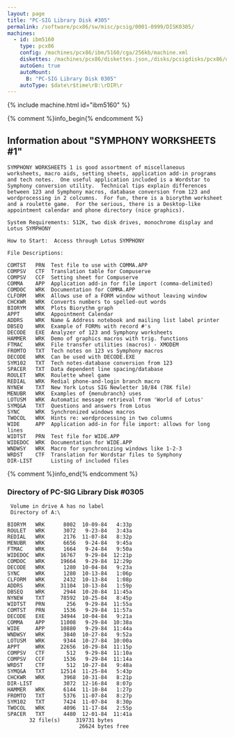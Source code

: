 ```yaml
---
layout: page
title: "PC-SIG Library Disk #305"
permalink: /software/pcx86/sw/misc/pcsig/0001-0999/DISK0305/
machines:
  - id: ibm5160
    type: pcx86
    config: /machines/pcx86/ibm/5160/cga/256kb/machine.xml
    diskettes: /machines/pcx86/diskettes.json,/disks/pcsigdisks/pcx86/diskettes.json
    autoGen: true
    autoMount:
      B: "PC-SIG Library Disk 0305"
    autoType: $date\r$time\rB:\rDIR\r
---
```


{% include machine.html id="ibm5160" %}

{% comment %}info_begin{% endcomment %}

## Information about "SYMPHONY WORKSHEETS #1"

    SYMPHONY WORKSHEETS 1 is good assortment of miscellaneous
    worksheets, macro aids, setting sheets, application add-in programs
    and tech notes.  One useful application included is a Wordstar to
    Symphony conversion utility.  Technical tips explain differences
    between 123 and Symphony macros, database conversion from 123 and
    wordprocessing in 2 colcumns.  For fun, there is a biorythm worksheet
    and a roulette game.  For the serious, there is a Desktop-like
    appointment calendar and phone directory (nice graphics).
    
    System Requirements: 512K, two disk drives, monochrome display and
    Lotus SYMPHONY
    
    How to Start:  Access through Lotus SYMPHONY
    
    File Descriptions:
    
    COMTST   PRN  Test file to use with COMMA.APP
    COMPSV   CTF  Translation table for Compuserve
    COMPSV   CCF  Setting sheet for Compuserve
    COMMA    APP  Application add-in for file import (comma-delimited)
    COMDOC   WRK  Documentation for COMMA.APP
    CLFORM   WRK  Allows use of a FORM window without leaving window
    CHCKWR   WRK  Converts numbers to spelled-out words
    BIORYM   WRK  Plots Biorythm graph
    APPT     WRK  Appointment Calendar
    ADDRS    WRK  Name & Address notebook and mailing list label printer
    DBSEQ    WRK  Example of FORMs with record #'s
    DECODE   EXE  Analyzer of 123 and Symphony worksheets
    HAMMER   WRK  Demo of graphics macros with trig. functions
    FTMAC    WRK  File transfer utilities (macros) - XMODEM
    FROMTO   TXT  Tech notes on 123 vs Symphony macros
    DECODE   WRK  Can be used with DECODE.EXE
    SYM102   TXT  Tech notes-database conversion from 123
    SPACER   TXT  Data dependent line spacing/database
    ROULET   WRK  Roulette wheel game
    REDIAL   WRK  Redial phone-and-login branch macro
    NYNEW    TXT  New York Lotus SIG Newletter 10/84 (78K file)
    MENUBR   WRK  Examples of {menubranch} uses
    LOTUSM   WRK  Automatic message retrieval from 'World of Lotus'
    SYMQ&A   TXT  Questions and answers from Lotus
    SYNC     WRK  Synchronized windows macros
    TWOCOL   WRK  Hints re: wordprocessing in two columns
    WIDE     APP  Application add-in for file import: allows for long lines
    WIDTST   PRN  Test file for WIDE.APP
    WIDEDOC  WRK  Documentation for WIDE.APP
    WNDWSY   WRK  Macro for synchronizing windows like 1-2-3
    WRDST    CTF  Translation for Wordstar files to Symphony
    DIR-LIST      Listing of included files
{% comment %}info_end{% endcomment %}


### Directory of PC-SIG Library Disk #0305

     Volume in drive A has no label
     Directory of A:\

    BIORYM   WRK      8002  10-09-84   4:33p
    ROULET   WRK      3072   9-23-84   3:43a
    REDIAL   WRK      2176  11-07-84   8:32p
    MENUBR   WRK      6656   9-24-84   9:45a
    FTMAC    WRK      1664   9-24-84   9:50a
    WIDEDOC  WRK     16767   9-29-84  12:21p
    COMDOC   WRK     19664   9-29-84  12:29p
    DECODE   WRK      1280  10-04-84   9:23a
    SYNC     WRK      1280  10-13-84   1:06p
    CLFORM   WRK      2432  10-13-84   1:08p
    ADDRS    WRK     31104  10-13-84   1:59p
    DBSEQ    WRK      2944  10-20-84  11:45a
    NYNEW    TXT     78592  10-25-84   8:45p
    WIDTST   PRN       256   9-29-84  11:55a
    COMTST   PRN      1536   9-29-84  11:57a
    DECODE   EXE     34944  10-04-84   9:21a
    COMMA    APP     11008   9-29-84  10:38a
    WIDE     APP     10880   9-29-84  11:44a
    WNDWSY   WRK      3840  10-27-84   9:52a
    LOTUSM   WRK      9344  10-27-84  10:00a
    APPT     WRK     22656  10-29-84  11:15p
    COMPSV   CTF       512   9-29-84  11:10a
    COMPSV   CCF      1536   9-29-84  11:14a
    WRDST    CTF       512  10-27-84   9:48a
    SYMQ&A   TXT     12514  11-25-84   5:43p
    CHCKWR   WRK      3968  10-31-84   8:21p
    DIR-LIST          3072  12-16-84   8:07p
    HAMMER   WRK      6144  11-10-84   1:27p
    FROMTO   TXT      5376  11-07-84   8:27p
    SYM102   TXT      7424  11-07-84   8:30p
    TWOCOL   WRK      4096  11-17-84   2:55p
    SPACER   TXT      4480  12-01-84  11:41a
           32 file(s)     319731 bytes
                           26624 bytes free

